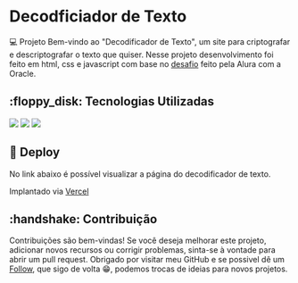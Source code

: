 <h1>Decodficiador de Texto</h1
                            
<h2>💻 Projeto</h2> Bem-vindo ao "Decodificador de Texto", um site para criptografar e descriptografar o texto que quiser. Nesse projeto desenvolvimento foi feito em html, css e javascript com base no <a href= "https://trello.com/b/qmLsVkkq/decodificador-de-texto-alura-challenges-oracle-one">desafio</a> feito pela Alura com a Oracle.</a>

<h2>:floppy_disk: Tecnologias Utilizadas </h2> <div>
  <img src="https://img.shields.io/badge/HTML-239120?style=for-the-badge&logo=html5&logoColor=white">
  <img src="https://img.shields.io/badge/CSS-239120?&style=for-the-badge&logo=css3&logoColor=white">
  <img src="https://img.shields.io/badge/JavaScript-F7DF1E?style=for-the-badge&logo=javascript&logoColor=black">
</div>

<h2>📁  Deploy </h2> No link abaixo é possível visualizar a página do decodificador de texto. 
<p>Implantado via <a href= "https://text-decoder-iota.vercel.app/">Vercel</a></p>

<h2>:handshake: Contribuição</h2> Contribuições são bem-vindas! Se você deseja melhorar este projeto, adicionar novos recursos ou corrigir problemas, sinta-se à vontade para abrir um pull request. Obrigado por visitar meu GitHub e se possivel dê um <a href= "https://github.com/guiciriero">Follow</a>, que sigo de volta 😁, podemos trocas de ideias para novos projetos. <br> 
